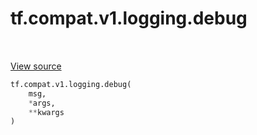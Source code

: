 <div itemscope itemtype="http://developers.google.com/ReferenceObject">
<meta itemprop="name" content="tf.compat.v1.logging.debug" />
<meta itemprop="path" content="Stable" />
</div>

# tf.compat.v1.logging.debug

<!-- Insert buttons and diff -->

<table class="tfo-notebook-buttons tfo-api" align="left">
</table>

<a target="_blank" href="/code/stable/tensorflow/python/platform/tf_logging.py">View source</a>





``` python
tf.compat.v1.logging.debug(
    msg,
    *args,
    **kwargs
)
```



<!-- Placeholder for "Used in" -->


